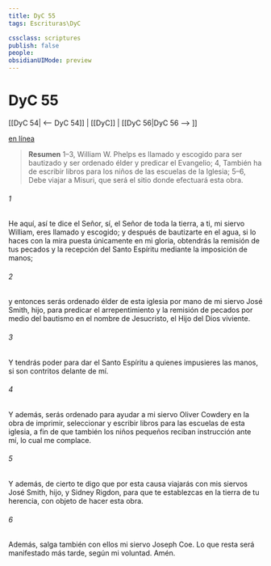 ```yaml
---
title: DyC 55
tags: Escrituras\DyC

cssclass: scriptures
publish: false
people:
obsidianUIMode: preview
---
```


# DyC 55
[[DyC 54| <-- DyC 54]] | [[DyC]] | [[DyC 56|DyC 56 --> ]]

[en línea](https://churchofjesuschrist.org/study/scriptures/dc-testament/dc/55?lang=spa)

> __Resumen__
1–3, William W. Phelps es llamado y escogido para ser bautizado y ser ordenado élder y predicar el Evangelio; 4, También ha de escribir libros para los niños de las escuelas de la Iglesia; 5–6, Debe viajar a Misuri, que será el sitio donde efectuará esta obra.

###### 1 
He aquí, así te dice el Señor, sí, el Señor de toda la tierra, a ti, mi siervo William, eres llamado y escogido; y después de bautizarte en el agua, si lo haces con la mira puesta únicamente en mi gloria, obtendrás la remisión de tus pecados y la recepción del Santo Espíritu mediante la imposición de manos;

###### 2 
y entonces serás ordenado élder de esta iglesia por mano de mi siervo José Smith, hijo, para predicar el arrepentimiento y la remisión de pecados por medio del bautismo en el nombre de Jesucristo, el Hijo del Dios viviente.

###### 3 
Y tendrás poder para dar el Santo Espíritu a quienes impusieres las manos, si son contritos delante de mí.

###### 4 
Y además, serás ordenado para ayudar a mi siervo Oliver Cowdery en la obra de imprimir, seleccionar y escribir libros para las escuelas de esta iglesia, a fin de que también los niños pequeños reciban instrucción ante mí, lo cual me complace.

###### 5 
Y además, de cierto te digo que por esta causa viajarás con mis siervos José Smith, hijo, y Sidney Rigdon, para que te establezcas en la tierra de tu herencia, con objeto de hacer esta obra.

###### 6 
Además, salga también con ellos mi siervo Joseph Coe. Lo que resta será manifestado más tarde, según mi voluntad. Amén.


